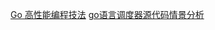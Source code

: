 [Go 高性能编程技法](https://mp.weixin.qq.com/s/Lv2XTD-SPnxT2vnPNeREbg)
[go语言调度器源代码情景分析](https://mp.weixin.qq.com/s/n6LLhtGwVcCurgk8wP4q8Q)
